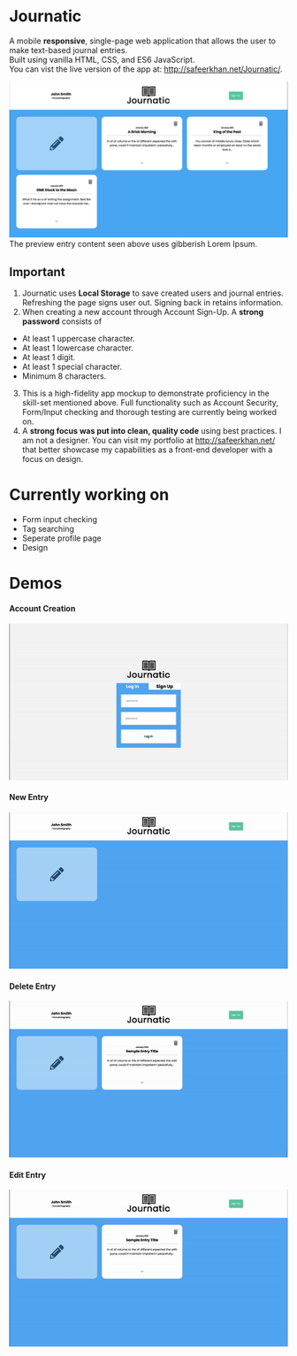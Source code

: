 # Journatic
A mobile **responsive**, single-page web application that allows the user to make text-based journal entries.  
Built using vanilla HTML, CSS, and ES6 JavaScript.  
You can vist the live version of the app at: http://safeerkhan.net/Journatic/. 

![Alt_Text](resources/demo-screenshot.png "Journatic Demo Screenshot")
The preview entry content seen above uses gibberish Lorem Ipsum.

## Important
1. Journatic uses **Local Storage** to save created users and journal entries. Refreshing the page signs user out. Signing back in retains information.
2. When creating a new account through Account Sign-Up. A **strong password** consists of 
  - At least 1 uppercase character.
  - At least 1 lowercase character.
  - At least 1 digit.
  - At least 1 special character.
  - Minimum 8 characters.
3. This is a high-fidelity app mockup to demonstrate proficiency in the skill-set mentioned above. Full functionality such as Account Security, Form/Input checking and thorough testing are currently being worked on. 
4. A **strong focus was put into clean, quality code** using best practices. I am not a designer. You can visit my portfolio at http://safeerkhan.net/ that better showcase my capabilities as a front-end developer with a focus on design.

# Currently working on
  - Form input checking
  - Tag searching
  - Seperate profile page
  - Design

# Demos
#### Account Creation
![Alt Text](resources/demo-gif-1.gif)

#### New Entry
![Alt Text](resources/demo-gif-2.gif)

#### Delete Entry
![Alt Text](resources/demo-gif-3.gif)

#### Edit Entry
![Alt Text](resources/demo-gif-4.gif)
